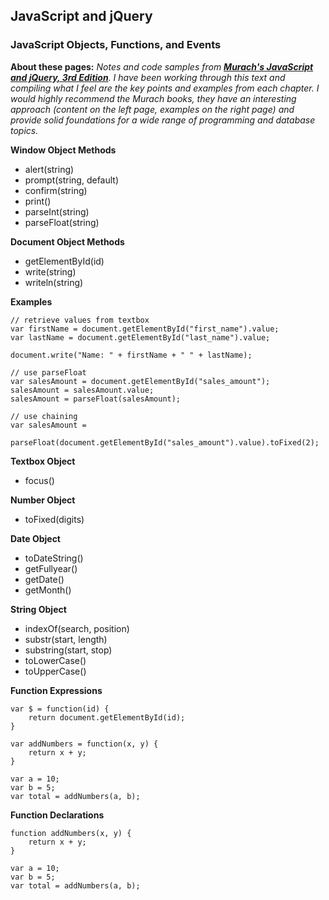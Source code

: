 ## JavaScript and jQuery 

### JavaScript Objects, Functions, and Events

**About these pages:** *Notes and code samples from **[Murach's JavaScript and jQuery, 3rd Edition](https://www.murach.com/shop-books/web-development-books/murach-s-javascript-and-jquery-3rd-edition-detail)**. I have been working through this text and compiling what I feel are the key points and examples from each chapter. I would highly recommend the Murach books, they have an interesting approach (content on the left page, examples on the right page) and provide solid foundations for a wide range of programming and database topics.* 

**Window Object Methods**

- alert(string)
- prompt(string, default)
- confirm(string)
- print()
- parseInt(string)
- parseFloat(string)

**Document Object Methods**

- getElementById(id)
- write(string)
- writeln(string)

**Examples**

	// retrieve values from textbox
	var firstName = document.getElementById("first_name").value;
	var lastName = document.getElementById("last_name").value;

	document.write("Name: " + firstName + " " + lastName);

	// use parseFloat
	var salesAmount = document.getElementById("sales_amount");
	salesAmount = salesAmount.value;	
	salesAmount = parseFloat(salesAmount);

	// use chaining
	var salesAmount = 
		parseFloat(document.getElementById("sales_amount").value).toFixed(2);

**Textbox Object**

- focus()

**Number Object**

- toFixed(digits)

**Date Object**

- toDateString()
- getFullyear()
- getDate()
- getMonth()

**String Object**

- indexOf(search, position)
- substr(start, length)
- substring(start, stop)
- toLowerCase()
- toUpperCase()

**Function Expressions**

	var $ = function(id) {
		return document.getElementById(id);
	}

	var addNumbers = function(x, y) {
		return x + y;
	}

	var a = 10;
	var b = 5;
	var total = addNumbers(a, b);

**Function Declarations**

	function addNumbers(x, y) {
		return x + y;
	}

	var a = 10;
	var b = 5;
	var total = addNumbers(a, b);




